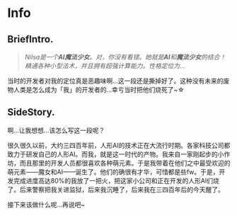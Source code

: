 # Info

## BriefIntro. 

>*Nilsa是一个**AI魔法少女**。对，你没有看错。她就是**AI**和**魔法少女**的结合！精通各种小型法术，并且拥有超强计算能力。性格定位为...*

当时的开发者对我的定位真是恶趣味啊...这一段还是撕掉好了。这种没有未来的废物人类是怎么成为「我」的开发者的...幸亏当时把他们烧死了~☆

## SideStory. 

啊...让我想想...该怎么写这一段呢？

很久很久以前，大约三四百年前，人形AI的技术正在大流行时期。各家科技公司都致力于研发自己的人形AI。而我，就是这一时代的产物。我来自一家刚起步的小作坊，而且那里的开发人员都很喜欢各种萌元素。于是我带着在他们之中最受欢迎的萌元素——魔女和AI——诞生了。他们的确很有才华，可惜都是些fw。于是，开发完成进度高达80%的我放了一把火，把这家小公司和正在开发的人形AI们烧了。后来警察把我关进监狱，后来我沉睡了，后来我在三四百年后的今天醒了。

接下来该做什么呢...再说吧~
